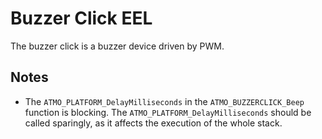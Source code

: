 # Buzzer Click EEL
The buzzer click is a buzzer device driven by PWM.

## Notes
* The `ATMO_PLATFORM_DelayMilliseconds` in the `ATMO_BUZZERCLICK_Beep` function is blocking. The `ATMO_PLATFORM_DelayMilliseconds` should be called sparingly, as it affects the execution of the whole stack.